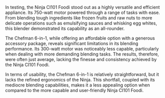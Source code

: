 In testing, the Ninja CI101 Foodi stood out as a highly versatile and efficient appliance. Its 750-watt motor powered through a range of tasks with ease. From blending tough ingredients like frozen fruits and raw nuts to more delicate operations such as emulsifying sauces and whisking egg whites, this blender demonstrated its capability as an all-rounder.  

The Chefman 6-in-1, while offering an affordable option with a generous accessory package, reveals significant limitations in its blending performance. Its 300-watt motor was noticeably less capable, particularly when dealing with more demanding blending tasks. The results, therefore, were often just average, lacking the finesse and consistency achieved by the Ninja CI101 Foodi. 

In terms of usability, the Chefman 6-in-1 is relatively straightforward, but it lacks the refined ergonomics of the Ninja. This shortfall, coupled with its mediocre blending capabilities, makes it a less appealing option when compared to the more capable and user-friendly Ninja CI101 Foodi.